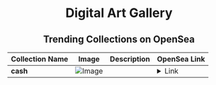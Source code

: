 <div align="center">

# Digital Art Gallery

## Trending Collections on OpenSea

| Collection Name                       | Image                                                                                     | Description                       | OpenSea Link                                                                                          |
|---------------------------------------|-------------------------------------------------------------------------------------------|-----------------------------------|--------------------------------------------------------------------------------------------------------|
| **cash** | ![Image](https://i.seadn.io/s/raw/files/082c0bb32b58e559b5def89ed42b9de0.png?w=500&auto=format?w=200&auto=format) |  | <details><summary>Link</summary>[cash](https://opensea.io/collection/cash-46)</details> |

</div>